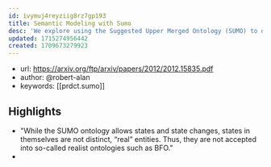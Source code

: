 ```yaml
---
id: ivymuj4reyziig8rz7gp193
title: Semantic Modeling with Sumo
desc: 'We explore using the Suggested Upper Merged Ontology (SUMO) to develop a semantic simulation in Python.'
updated: 1715274956442
created: 1709673279923
---
```


- url: https://arxiv.org/ftp/arxiv/papers/2012/2012.15835.pdf
- author: @robert-alan
- keywords: [[prdct.sumo]] 

## Highlights

- "While the SUMO ontology allows states and state changes, states in themselves are not distinct, “real” entities. Thus, they are not accepted into so-called realist ontologies such as BFO."
- 